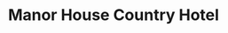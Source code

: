 ---
title: "Manor House Country Hotel"
address: "Killadeas, Rockfield, Irvinestown, Enniskillen, Co. Fermanagh BT94 1NY"
tel: "0845 080 5104"
county: "Fermanagh"
category: "Hotels"
type: "Content"
lat: "054.4310750000"
lng: "-007.6841800000"
---